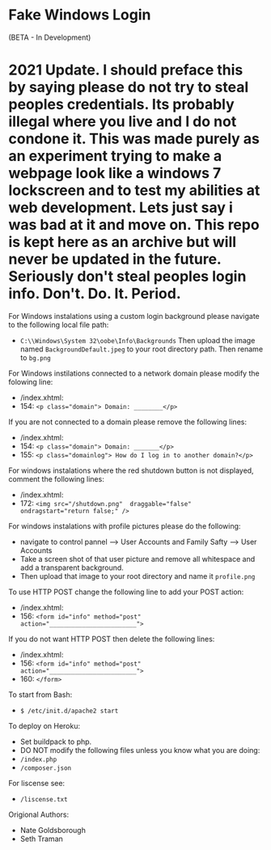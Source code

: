 # Fake Windows Login

(BETA - In Development)


# 2021 Update. I should preface this by saying please do not try to steal peoples credentials. Its probably illegal where you live and I do not condone it. This was made purely as an experiment trying to make a webpage look like a windows 7 lockscreen and to test my abilities at web development. Lets just say i was bad at it and move on. This repo is kept here as an archive but will never be updated in the future. Seriously don't steal peoples login info. Don't. Do. It. Period.


For Windows instalations using a custom login background please navigate to the following local file path:
- `C:\\Windows\System 32\oobe\Info\Backgrounds`
Then upload the image named `BackgroundDefault.jpeg` to your root directory path.
Then rename to `bg.png`

For Windows instilations connected to a network domain please modify the folowing line:
- /index.xhtml:
-	154: `<p class="domain"> Domain: ________</p>`

If you are not connected to a domain please remove the following lines:
- /index.xhtml:
-    154: `<p class="domain"> Domain: _______</p>`
-    155: `<p class="domainlog"> How do I log in to another domain?</p>`

For windows instalations where the red shutdown button is not displayed, comment the following lines:
- /index.xhtml:
-	172: `<img src="/shutdown.png"  draggable="false" ondragstart="return false;" />`


For windows instalations with profile pictures please do the following:
- navigate to control pannel --> User Accounts and Family Safty --> User Accounts
- Take a screen shot of that user picture and remove all whitespace and add a transparent background.
- Then upload that image to your root directory and name it `profile.png`

To use HTTP POST change the following line to add your POST action:
- /index.xhtml:
-	156: `<form id="info" method="post" action="________________________">`

If you do not want HTTP POST then delete the following lines:
- /index.xhtml:
-	156: `<form id="info" method="post" action="________________________">`
-	160:     `</form>`

To start from Bash:

- `$ /etc/init.d/apache2 start`

To deploy on Heroku:
- Set buildpack to php.
- DO NOT modify the following files unless you know what you are doing:
-    `/index.php`
-    `/composer.json`

For liscense see:
- `/liscense.txt`

Origional Authors:
- Nate Goldsborough     
- Seth Traman
